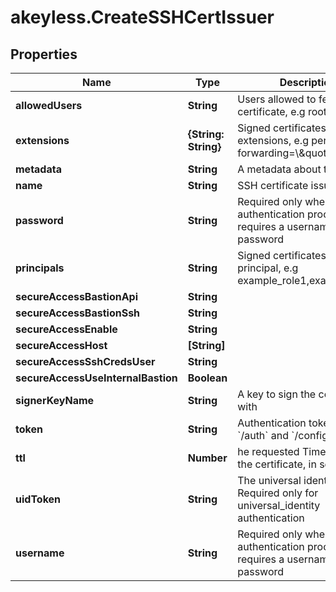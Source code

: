 # akeyless.CreateSSHCertIssuer

## Properties

Name | Type | Description | Notes
------------ | ------------- | ------------- | -------------
**allowedUsers** | **String** | Users allowed to fetch the certificate, e.g root,ubuntu | 
**extensions** | **{String: String}** | Signed certificates with extensions, e.g permit-port-forwarding&#x3D;\\\&quot;\\\&quot; | [optional] 
**metadata** | **String** | A metadata about the issuer | [optional] 
**name** | **String** | SSH certificate issuer name | 
**password** | **String** | Required only when the authentication process requires a username and password | [optional] 
**principals** | **String** | Signed certificates with principal, e.g example_role1,example_role2 | [optional] 
**secureAccessBastionApi** | **String** |  | [optional] 
**secureAccessBastionSsh** | **String** |  | [optional] 
**secureAccessEnable** | **String** |  | [optional] 
**secureAccessHost** | **[String]** |  | [optional] 
**secureAccessSshCredsUser** | **String** |  | [optional] 
**secureAccessUseInternalBastion** | **Boolean** |  | [optional] 
**signerKeyName** | **String** | A key to sign the certificate with | 
**token** | **String** | Authentication token (see &#x60;/auth&#x60; and &#x60;/configure&#x60;) | [optional] 
**ttl** | **Number** | he requested Time To Live for the certificate, in seconds | 
**uidToken** | **String** | The universal identity token, Required only for universal_identity authentication | [optional] 
**username** | **String** | Required only when the authentication process requires a username and password | [optional] 


